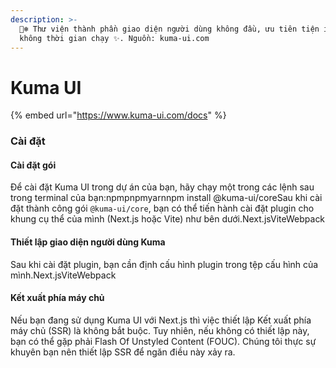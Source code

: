 ```yaml
---
description: >-
  🐻‍❄️ Thư viện thành phần giao diện người dùng không đầu, ưu tiên tiện ích và
  không thời gian chạy ✨. Nguồn: kuma-ui.com
---
```


# Kuma UI

{% embed url="https://www.kuma-ui.com/docs" %}

### Cài đặt <a href="#cai-dat" id="cai-dat"></a>

#### Cài đặt gói <a href="#cai-dat-goi" id="cai-dat-goi"></a>

Để cài đặt Kuma UI trong dự án của bạn, hãy chạy một trong các lệnh sau trong terminal của bạn:​npmpnpmyarnnpm install @kuma-ui/coreSau khi cài đặt thành công gói `@kuma-ui/core`, bạn có thể tiến hành cài đặt plugin cho khung cụ thể của mình (Next.js hoặc Vite) như bên dưới.​Next.jsViteWebpack​

#### Thiết lập giao diện người dùng Kuma <a href="#thiet-lap-giao-dien-nguoi-dung-kuma" id="thiet-lap-giao-dien-nguoi-dung-kuma"></a>

Sau khi cài đặt plugin, bạn cần định cấu hình plugin trong tệp cấu hình của mình.Next.jsViteWebpack​

#### Kết xuất phía máy chủ <a href="#ket-xuat-phia-may-chu" id="ket-xuat-phia-may-chu"></a>

Nếu bạn đang sử dụng Kuma UI với Next.js thì việc thiết lập Kết xuất phía máy chủ (SSR) là không bắt buộc. Tuy nhiên, nếu không có thiết lập này, bạn có thể gặp phải Flash Of Unstyled Content (FOUC). Chúng tôi thực sự khuyên bạn nên thiết lập SSR để ngăn điều này xảy ra.

